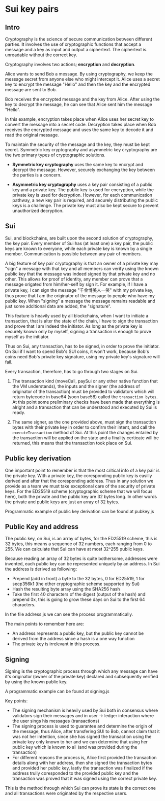# Sui key pairs

## Intro

Cryptography is the science of secure communication between different parties. It involves the use of cryptographic functions that accept a message and a key as input and output a ciphertext. The ciphertext is unreadable without the correct key.

Cryptography involves two actions; **encryption** and **decryption**.

Alice wants to send Bob a message. By using cryptography, we keep the message secret from anyone else who might intercept it. Alice uses a secret key to encrypt the message "Hello" and then the key and the encrypted message are sent to Bob.

Bob receives the encrypted message and the key from Alice. After using the key to decrypt the message, he can see that Alice sent him the message "Hello".

In this example, encryption takes place when Alice uses her secret key to convert the message into a secret code. Decryption takes place when Bob receives the encrypted message and uses the same key to decode it and read the original message.

To maintain the security of the message and the key, they must be kept secret. Symmetric key cryptography and asymmetric key cryptography are the two primary types of cryptographic solutions.

- **Symmetric key cryptography** uses the same key to encrypt and decrypt the message. However, securely exchanging the key between the parties is a concern.

- **Asymmetric key cryptography** uses a key pair consisting of a public key and a private key. The public key is used for encryption, while the private key is used for decryption. However, for each communication pathway, a new key pair is required, and securely distributing the public keys is a challenge. The private key must also be kept secure to prevent unauthorized decryption.

## Sui

Sui, and blockchains, are built upon the second solution of cryptography, the key pair. Every member of Sui has (at least one) a key pair, the public keys are known to everyone, while each private key is known by a single member. Communication is possible between any pair of members.

A big feature of key pair cryptography is that an owner of a private key may "sign" a message with that key and all members can verify using the known public key that the message was indeed signed by that private key and no other. This allows for proof of identity, any member can prove that a message origated from him/her-self by sign it. For example, if I have a private key, I can sign the message "千金博美人一笑" with my private key, thus prove that I am the originator of the message to people who have my public key. When "signing" a message the message remains readable and just some additional data are added, the "signature".

This feature is heavily used by all blockchains, when I want to initiate a transaction, that is alter the state of the chain, I have to sign the transaction and prove that I am indeed the initiator. As long as the private key is securely known only by myself, signing a transaction is enough to prove myself as the initiator.

Thus on Sui, any transaction, has to be signed, in order to prove the initiator. On Sui if I want to spend Bob's SUI coins, it won't work, because Bob's coins need Bob's private key signature, using my private key's signature will fail.

Every transaction, therefore, has to go through two stages on Sui.

1) The transaction kind (moveCall, paySui or any other native function that the VM understands), the inputs and the signer (the address of originator of the transaction) must be provided to validators which will return bytecode in base64 (soon base58) called the `transaction bytes`. At this point some preliminary checks have been made that everything is alright and a transaction that can be understood and executed by Sui is ready.

2) The same signer, as the one provided above, must sign the transaction bytes with their private key in order to confirm their intent, and call the `executeTransaction` method of Sui. At this point the changes entailed by the transaction will be applied on the state and a finality certicate will be returned, this means that the transaction took place on Sui.

## Public key derivation

One important point to remember is that the most critical info of a key pair is the private key. With a private key, the coresponding public key is easilly derived and after that the coresponding address. Thus in any solution we provide as a team we must take exceptional care of the security of private keys. For the ED25519 scheme (cryptographic scheme that we will focus here), both the private and the public key are 32 bytes long. In other words the private and public keys are just an array of 32 bytes.

Programmatic example of public key derivation can be found at pubkey.js

## Public Key and address

The public key, on Sui, is an array of bytes, for the ED25519 scheme, this is 32 bytes, this means a sequence of 32 numbers, each ranging from 0 to 255. We can calculate that Sui can have at most 32^255 public keys.

Because reading an array of 32 bytes is quite bothersome, addresses were invented, each public key can be represented uniquely by an address.
In Sui the address is derived as following:

- Prepend (add in front) a byte to the 32 bytes, 0 for ED25519, 1 for secp356k1 (the other cryptographic scheme supported by Sui)
- Hash the resulting byte array using the SHA256 hash
- Take the first 40 characters of the digest (output of the hash) and prepend 0x, this is going to grow these days on Sui to the first 64 characters.

In the file address.js we can see the process programmatically.

The main points to remember here are:
 - An address represents a public key, but the public key cannot be derived from the address since a hash is a one way function
 - The private key is irrelevant in this process.

## Signing

Signing is the cryptographic process through which any message can have it's originator (owner of the private key) declared and subsequently verified by using the known public key.

A programmatic example can be found at signing.js

Key points:

- The signing mechanism is heavily used by Sui both in consensus where validators sign their messages and in user -> ledger interaction where the user sings his messages (transactions)
- The signing process is used to guarantee and determine the origin of the message, thus Alice, after transfering SUI to Bob, cannot claim that it was not her intention, since she has signed the transaction using the private key only known to her and we can determine that using her public key which is known to all (and was provided during the transaction)
- For different reasons the process is, Alice first provided the transaction details along with her address, then she signed the transaction bytes and provided her public key, lastly the transaction was finalized if the address trully coresponded to the provided public key and the transaction was proved that it was signed using the correct private key.

This is the method through which Sui can prove its state is the correct one and all transactions were originated by the respective users.
